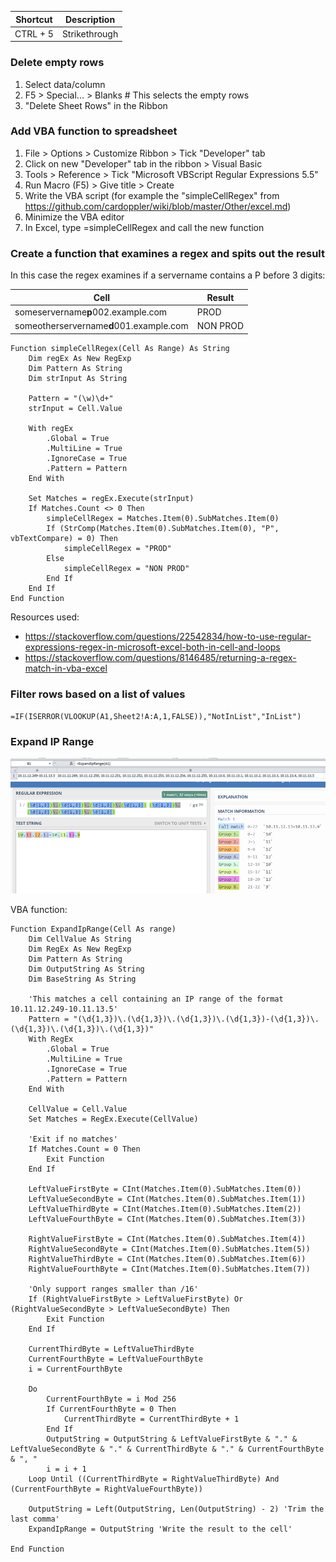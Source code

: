 Shortcut | Description
-|-
CTRL + 5 | Strikethrough

### Delete empty rows
1. Select data/column
2. F5 > Special... > Blanks # This selects the empty rows
3. "Delete Sheet Rows" in the Ribbon

### Add VBA function to spreadsheet
1. File > Options >  Customize Ribbon > Tick "Developer" tab
2. Click on new "Developer" tab in the ribbon > Visual Basic
3. Tools > Reference > Tick "Microsoft VBScript Regular Expressions 5.5"
4. Run Macro (F5) > Give title > Create
5. Write the VBA script (for example the "simpleCellRegex" from https://github.com/cardoppler/wiki/blob/master/Other/excel.md)
6. Minimize the VBA editor
7. In Excel, type =simpleCellRegex and call the new function

### Create a function that examines a regex and spits out the result
In this case the regex examines if a servername contains a P before 3 digits:

Cell | Result
-| -
someservername**p**002.example.com | PROD
someotherservername**d**001.example.com | NON PROD

```
Function simpleCellRegex(Cell As Range) As String
    Dim regEx As New RegExp
    Dim Pattern As String
    Dim strInput As String

    Pattern = "(\w)\d+"
    strInput = Cell.Value

    With regEx
        .Global = True
        .MultiLine = True
        .IgnoreCase = True
        .Pattern = Pattern
    End With

    Set Matches = regEx.Execute(strInput)
    If Matches.Count <> 0 Then
        simpleCellRegex = Matches.Item(0).SubMatches.Item(0)
        If (StrComp(Matches.Item(0).SubMatches.Item(0), "P", vbTextCompare) = 0) Then
            simpleCellRegex = "PROD"
        Else
            simpleCellRegex = "NON PROD"
        End If
    End If
End Function
```
Resources used: 
- https://stackoverflow.com/questions/22542834/how-to-use-regular-expressions-regex-in-microsoft-excel-both-in-cell-and-loops
- https://stackoverflow.com/questions/8146485/returning-a-regex-match-in-vba-excel

### Filter rows based on a list of values
`=IF(ISERROR(VLOOKUP(A1,Sheet2!A:A,1,FALSE)),"NotInList","InList")`

### Expand IP Range
![](https://github.com/cardoppler/wiki/blob/master/Images/ExpandIpRange_01.png?raw=true)
![](https://github.com/cardoppler/wiki/blob/master/Images/ExpandIpRange_02.png?raw=true)

VBA function:
```
Function ExpandIpRange(Cell As range)
    Dim CellValue As String
    Dim RegEx As New RegExp
    Dim Pattern As String
    Dim OutputString As String
    Dim BaseString As String
    
    'This matches a cell containing an IP range of the format 10.11.12.249-10.11.13.5'
    Pattern = "(\d{1,3})\.(\d{1,3})\.(\d{1,3})\.(\d{1,3})-(\d{1,3})\.(\d{1,3})\.(\d{1,3})\.(\d{1,3})"
    With RegEx
        .Global = True
        .MultiLine = True
        .IgnoreCase = True
        .Pattern = Pattern
    End With
    
    CellValue = Cell.Value
    Set Matches = RegEx.Execute(CellValue)
    
    'Exit if no matches'
    If Matches.Count = 0 Then
        Exit Function
    End If
      
    LeftValueFirstByte = CInt(Matches.Item(0).SubMatches.Item(0))
    LeftValueSecondByte = CInt(Matches.Item(0).SubMatches.Item(1))
    LeftValueThirdByte = CInt(Matches.Item(0).SubMatches.Item(2))
    LeftValueFourthByte = CInt(Matches.Item(0).SubMatches.Item(3))
    
    RightValueFirstByte = CInt(Matches.Item(0).SubMatches.Item(4))
    RightValueSecondByte = CInt(Matches.Item(0).SubMatches.Item(5))
    RightValueThirdByte = CInt(Matches.Item(0).SubMatches.Item(6))
    RightValueFourthByte = CInt(Matches.Item(0).SubMatches.Item(7))
    
    'Only support ranges smaller than /16'
    If (RightValueFirstByte > LeftValueFirstByte) Or (RightValueSecondByte > LeftValueSecondByte) Then
        Exit Function
    End If
    
    CurrentThirdByte = LeftValueThirdByte
    CurrentFourthByte = LeftValueFourthByte
    i = CurrentFourthByte
    
    Do
        CurrentFourthByte = i Mod 256
        If CurrentFourthByte = 0 Then
            CurrentThirdByte = CurrentThirdByte + 1
        End If
        OutputString = OutputString & LeftValueFirstByte & "." & LeftValueSecondByte & "." & CurrentThirdByte & "." & CurrentFourthByte & ", "
        i = i + 1
    Loop Until ((CurrentThirdByte = RightValueThirdByte) And (CurrentFourthByte = RightValueFourthByte))
    
    OutputString = Left(OutputString, Len(OutputString) - 2) 'Trim the last comma'
    ExpandIpRange = OutputString 'Write the result to the cell'
    
End Function
```
